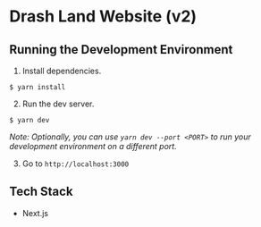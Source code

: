 # Drash Land Website (v2)

## Running the Development Environment

1. Install dependencies.

  ```shell
  $ yarn install
  ```

2. Run the dev server.

  ```shell
  $ yarn dev
  ```

  _Note: Optionally, you can use `yarn dev --port <PORT>` to run your development environment on a different port._

3. Go to `http://localhost:3000`

## Tech Stack

* Next.js
